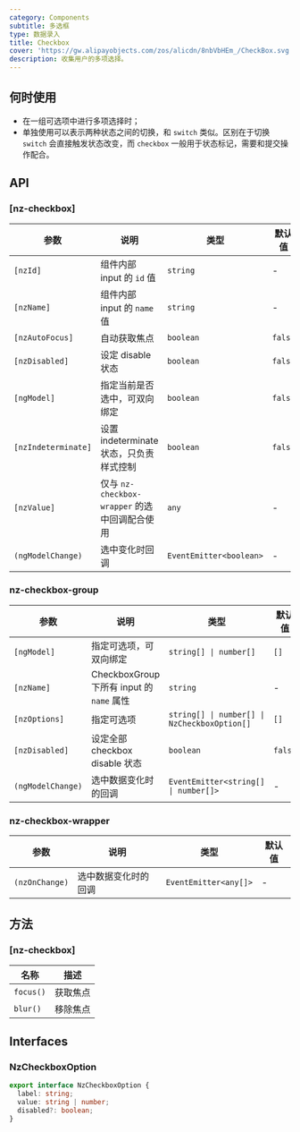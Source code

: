 ```yaml
---
category: Components
subtitle: 多选框
type: 数据录入
title: Checkbox
cover: 'https://gw.alipayobjects.com/zos/alicdn/8nbVbHEm_/CheckBox.svg'
description: 收集用户的多项选择。
---
```



## 何时使用

- 在一组可选项中进行多项选择时；
- 单独使用可以表示两种状态之间的切换，和 `switch` 类似。区别在于切换 `switch` 会直接触发状态改变，而 `checkbox` 一般用于状态标记，需要和提交操作配合。


## API

### [nz-checkbox]

| 参数                  | 说明                                 | 类型                      | 默认值     |
|---------------------|------------------------------------|-------------------------|---------|
| `[nzId]`            | 组件内部 input 的 `id` 值                | `string`                | -       |
| `[nzName]`          | 组件内部 input 的 `name` 值              | `string`                | -       |
| `[nzAutoFocus]`     | 自动获取焦点                             | `boolean`               | `false` |
| `[nzDisabled]`      | 设定 disable 状态                      | `boolean`               | `false` |
| `[ngModel]`         | 指定当前是否选中，可双向绑定                     | `boolean`               | `false` |
| `[nzIndeterminate]` | 设置 indeterminate 状态，只负责样式控制        | `boolean`               | `false` |
| `[nzValue]`         | 仅与 `nz-checkbox-wrapper` 的选中回调配合使用 | `any`                   | -       |
| `(ngModelChange)`   | 选中变化时回调                            | `EventEmitter<boolean>` | -       |

### nz-checkbox-group

| 参数                | 说明                                  | 类型                                                                     | 默认值     |
|-------------------|-------------------------------------|------------------------------------------------------------------------|---------|
| `[ngModel]`       | 指定可选项，可双向绑定                         | `string[] \| number[]`                           | `[]`    |
| `[nzName]`        | CheckboxGroup 下所有 input 的 `name` 属性    | `string`                                         | -       |
| `[nzOptions]`     | 指定可选项                                   | `string[] \| number[] \| NzCheckboxOption[]`     | `[]`    |
| `[nzDisabled]`    | 设定全部 checkbox disable 状态               | `boolean`                                        | `false` |
| `(ngModelChange)` | 选中数据变化时的回调                          | `EventEmitter<string[] \| number[]>`              | -       |

### nz-checkbox-wrapper

| 参数             | 说明         | 类型                    | 默认值 |
|----------------|------------|-----------------------|-----|
| `(nzOnChange)` | 选中数据变化时的回调 | `EventEmitter<any[]>` | -   |

## 方法

### [nz-checkbox]

| 名称        | 描述   |
|-----------|------|
| `focus()` | 获取焦点 |
| `blur()`  | 移除焦点 |

## Interfaces

### NzCheckboxOption

```ts
export interface NzCheckboxOption {
  label: string;
  value: string | number;
  disabled?: boolean;
}
```